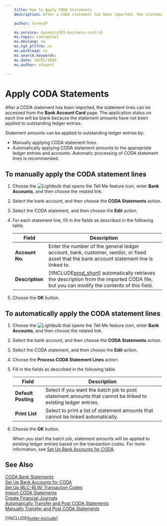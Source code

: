 ```yaml
---
    title: How to Apply CODA Statements
    description: After a CODA statement has been imported, the statement lines can be accessed from the Bank Account Card page. The application status on each line will be blank because the statement amounts have not been applied to outstanding ledger entries.

    author: SorenGP

    ms.service: dynamics365-business-central
    ms.topic: conceptual
    ms.devlang: na
    ms.tgt_pltfrm: na
    ms.workload: na
    ms.search.keywords:
    ms.date: 10/01/2020
    ms.author: edupont

---
```

# Apply CODA Statements
After a CODA statement has been imported, the statement lines can be accessed from the **Bank Account Card** page. The application status on each line will be blank because the statement amounts have not been applied to outstanding ledger entries.  

Statement amounts can be applied to outstanding ledger entries by:  

-   Manually applying CODA statement lines.  
-   Automatically applying CODA statement amounts to the appropriate ledger entries and accounts. Automatic processing of CODA statement lines is recommended.  

## To manually apply the CODA statement lines  

1.  Choose the ![Lightbulb that opens the Tell Me feature](../../media/ui-search/search_small.png "Tell me what you want to do") icon, enter **Bank Accounts**, and then choose the related link.  
2.  Select the bank account, and then choose the **CODA Statements** action.  
3.  Select the CODA statement, and then choose the **Edit** action.  
4.  For each statement line, fill in the fields as described in the following table.  

    |Field|Description|  
    |---------------------------------|---------------------------------------|  
    |**Account No.**|Enter the number of the general ledger account, bank, customer, vendor, or fixed asset that the bank account statement line is linked to.|  
    |**Description**|[!INCLUDE[prod_short](../../includes/prod_short.md)] automatically retrieves the description from the imported CODA file, but you can modify the contents of this field.|  

5.  Choose the **OK** button.  

## To automatically apply the CODA statement lines  

1.  Choose the ![Lightbulb that opens the Tell Me feature](../../media/ui-search/search_small.png "Tell me what you want to do") icon, enter **Bank Accounts**, and then choose the related link.  
2.  Select the bank account, and then choose the **CODA Statements** action.  
3.  Select the CODA statement, and then choose the **Edit** action.  
4.  Choose the **Process CODA Statement Lines** action.  
5.  Fill in the fields as described in the following table.  

    |Field|Description|  
    |---------------------------------|---------------------------------------|  
    |**Default Posting**|Select if you want the batch job to post statement amounts that cannot be linked to existing ledger entries.|  
    |**Print List**|Select to print a list of statement amounts that cannot be linked automatically.|  

6.  Choose the **OK** button.  

    When you start the batch job, statement amounts will be applied to existing ledger entries based on the transaction codes. For more information, see [Set Up Bank Accounts for CODA](how-to-set-up-bank-accounts-for-coda.md).

## See Also  
 [CODA Bank Statements](coda-bank-statements.md)   
 [Set Up Bank Accounts for CODA](how-to-set-up-bank-accounts-for-coda.md)   
 [Set Up IBLC-BLWI Transaction Codes](how-to-set-up-iblc-blwi-transaction-codes.md)   
 [Import CODA Statements](how-to-import-coda-statements.md)   
 [Create Financial Journals](how-to-create-financial-journals.md)   
 [Automatically Transfer and Post CODA Statements](how-to-automatically-transfer-and-post-coda-statements.md)   
 [Manually Transfer and Post CODA Statements](how-to-manually-transfer-and-post-coda-statements.md)


[!INCLUDE[footer-include](../../includes/footer-banner.md)]
